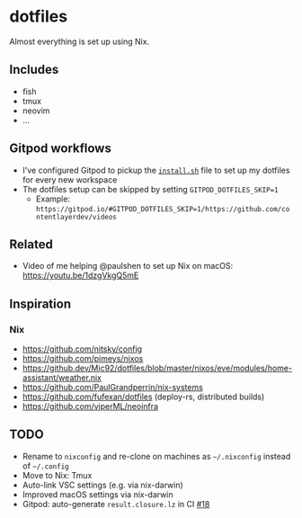 # dotfiles

Almost everything is set up using Nix.

## Includes

- fish
- tmux
- neovim
- ...

## Gitpod workflows

- I've configured Gitpod to pickup the [`install.sh`](./install.sh) file to set up my dotfiles for every new workspace
- The dotfiles setup can be skipped by setting `GITPOD_DOTFILES_SKIP=1`
  - Example: `https://gitpod.io/#GITPOD_DOTFILES_SKIP=1/https://github.com/contentlayerdev/videos`

## Related

- Video of me helping @paulshen to set up Nix on macOS: https://youtu.be/1dzgVkgQ5mE

## Inspiration

### Nix

- https://github.com/nitsky/config
- https://github.com/pimeys/nixos
- https://github.dev/Mic92/dotfiles/blob/master/nixos/eve/modules/home-assistant/weather.nix
- https://github.com/PaulGrandperrin/nix-systems
- https://github.com/fufexan/dotfiles (deploy-rs, distributed builds)
- https://github.com/viperML/neoinfra

## TODO

- Rename to `nixconfig` and re-clone on machines as `~/.nixconfig` instead of `~/.config`
- Move to Nix: Tmux
- Auto-link VSC settings (e.g. via nix-darwin)
- Improved macOS settings via nix-darwin
- Gitpod: auto-generate `result.closure.lz` in CI [#18](https://github.com/schickling/dotfiles/issues/18)
